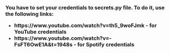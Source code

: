 <h3>
<p>You have to set your credentials to secrets.py file. To do it, use the following links:</p>
<ul>
    <li>https://www.youtube.com/watch?v=th5_9woFJmk - for YouTube credentials</li>
    <li>https://www.youtube.com/watch?v=-FsFT6OwE1A&t=1948s - for Spotify credentials</li>
</ul>
